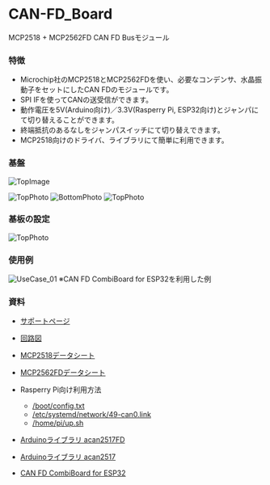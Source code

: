 # CAN-FD_Board
MCP2518 + MCP2562FD CAN FD Busモジュール

### 特徴
- Microchip社のMCP2518とMCP2562FDを使い、必要なコンデンサ、水晶振動子をセットにしたCAN FDのモジュールです。
- SPI IFを使ってCANの送受信ができます。
- 動作電圧を5V(Arduino向け)／3.3V(Rasperry Pi, ESP32向け)とジャンパにて切り替えることができます。
- 終端抵抗のあるなしをジャンパスイッチにて切り替えできます。
- MCP2518向けのドライバ、ライブラリにて簡単に利用できます。

### 基盤
![TopImage](/docs/CAN-FD_Board_Top_Image.png)
<!-- ![BottomImage](/docs/CAN-FD_4ch_HAT_Bottom_Image.png) -->
![TopPhoto](/docs/CAN-FD_Board_Top_Photo_01.jpg)
![BottomPhoto](/docs/CAN-FD_Board_Bottom_Photo_01.jpg)
![TopPhoto](/docs/CAN-FD_Board_Top_Photo_02.jpg)

### 基板の設定
![TopPhoto](/docs/CAN-FD_Board_Top_Image_explanation.jpg)

### 使用例
![UseCase_01](/docs/UseCase_01.jpg)
※CAN FD CombiBoard for ESP32を利用した例

### 資料
- [サポートページ](https://github.com/TLDSJPWORK/CAN-FD_Board)
- [回路図](/docs/CAN-FD_Board.pdf)
- [MCP2518データシート](https://ww1.microchip.com/downloads/aemDocuments/documents/OTH/ProductDocuments/DataSheets/External-CAN-FD-Controller-with-SPI-Interface-DS20006027B.pdf)
- [MCP2562FDデータシート](https://ww1.microchip.com/downloads/aemDocuments/documents/OTH/ProductDocuments/DataSheets/20005284A.pdf) 

- Rasperry Pi向け利用方法
  - [/boot/config.txt](examples/config.txt)
  - [/etc/systemd/network/49-can0.link](examples/49-can0.link)
  - [/home/pi/up.sh](examples/up.sh)
- [Arduinoライブラリ acan2517FD](https://github.com/pierremolinaro/acan2517FD)
- [Arduinoライブラリ acan2517](https://github.com/pierremolinaro/acan2517)

- [CAN FD CombiBoard for ESP32](https://github.com/TLDSJPWORK/ESP32_CAN-FD_CombiBoard)
